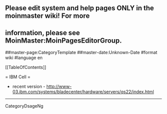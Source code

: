 ## Please edit system and help pages ONLY in the moinmaster wiki! For more
## information, please see MoinMaster:MoinPagesEditorGroup.
##master-page:CategoryTemplate
##master-date:Unknown-Date
#format wiki
#language en

[[TableOfContents]]

= IBM Cell =

 * recent version - http://www-03.ibm.com/systems/bladecenter/hardware/servers/qs22/index.html

----
CategoryDsageNg

